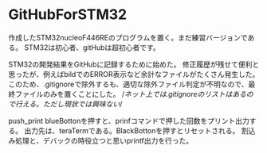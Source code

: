 # GitHubForSTM32
 作成したSTM32nucleoF446REのプログラムを置く。まだ練習バージョンである。
 STM32は初心者、gitHubは超初心者です。
 
 STM32の開発結果をGitHubに記録するために始めた。
 修正履歴が残せて便利と思ったが、例えばbildでのERROR表示など余計なファイルがたくさん発生した。
 このため、.gitignoreで除外するも、適切な除外ファイル判定が不明なので、最終ファイルのみを置くことにした。
 /*ネット上では.gitignoreのリストはあるので行える。ただし現状では興味ない*/
 
push_print
blueBottonを押すと、prinfコマンドで押した回数をプリント出力する。
出力先は、teraTermである。BlackBottonを押すとリセットされる。
割込み処理と、デバックの時役立つと思いprintf出力を行った。

